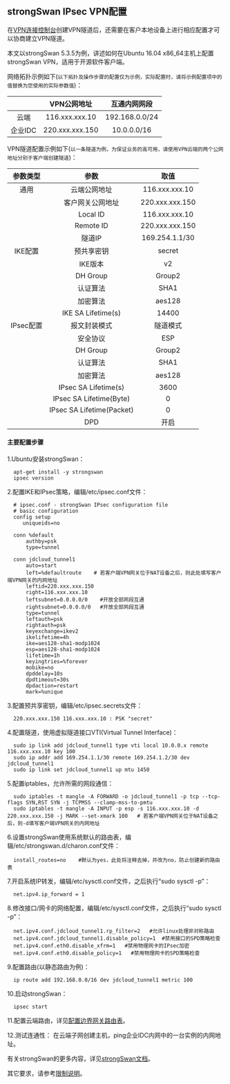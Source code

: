## strongSwan IPsec VPN配置
在[VPN连接控制台](https://cns-console.jdcloud.com/host/vpnConnection/list)创建VPN隧道后，还需要在客户本地设备上进行相应配置才可以协商建立VPN隧道。

本文以strongSwan 5.3.5为例，讲述如何在Ubuntu 16.04 x86_64主机上配置strongSwan VPN，适用于开源软件客户端。

网络拓扑示例如下(``以下拓扑及操作步骤的配置仅为示例，实际配置时，请将示例配置项中的值替换为您使用的实际参数值``)：

|  | VPN公网地址 | 互通内网网段 |
|:---:|:---:|:---:|
| 云端 | 116.xxx.xxx.10 | 192.168.0.0/24 |
| 企业IDC | 220.xxx.xxx.150 | 10.0.0.0/16 |

VPN隧道配置示例如下(``以一条隧道为例，为保证业务的高可用，请使用VPN云端的两个公网地址分别于客户端创建隧道``)：

| 参数类型 | 参数 | 取值 |
|:---:|:---:|:---:|
| 通用 | 云端公网地址 | 116.xxx.xxx.10 |
|  | 客户网关公网地址 | 220.xxx.xxx.150 |
|  | Local ID | 116.xxx.xxx.10 |
|  | Remote ID | 220.xxx.xxx.150 |
|  | 隧道IP | 169.254.1.1/30 |
| IKE配置 | 预共享密钥 | secret |
|  | IKE版本 | v2 |
|  | DH Group | Group2 |
|  | 认证算法 | SHA1 |
|  | 加密算法 | aes128 |
|  | IKE SA Lifetime(s) | 14400 |
| IPsec配置 | 报文封装模式 | 隧道模式 |
|  | 安全协议 | ESP |
|  | DH Group | Group2 |
|  | 认证算法 | SHA1 |
|  | 加密算法 | aes128 |
|  | IPsec SA Lifetime(s) | 3600 |
|  | IPsec SA Lifetime(Byte) | 0 |
|  | IPsec SA Lifetime(Packet) | 0 |
|  | DPD | 开启 |

#### 主要配置步骤
1.Ubuntu安装strongSwan：
```
  apt-get install -y strongswan
  ipsec version
```

2.配置IKE和IPsec策略，编辑/etc/ipsec.conf文件：
```
  # ipsec.conf - strongSwan IPsec configuration file
  # basic configuration
  config setup
     uniqueids=no

  conn %default
      authby=psk
      type=tunnel

  conn jdcloud_tunnel1
      auto=start
      left=%defaultroute    # 若客户端VPN网关位于NAT设备之后，则此处填写客户端VPN网关的内网地址
      leftid=220.xxx.xxx.150
      right=116.xxx.xxx.10
      leftsubnet=0.0.0.0/0    #开放全部网段互通
      rightsubnet=0.0.0.0/0   #开放全部网段互通
      type=tunnel
      leftauth=psk
      rightauth=psk
      keyexchange=ikev2
      ikelifetime=4h
      ike=aes128-sha1-modp1024
      esp=aes128-sha1-modp1024
      lifetime=1h
      keyingtries=%forever
      mobike=no
      dpddelay=10s
      dpdtimeout=30s
      dpdaction=restart
      mark=%unique
```

3.配置预共享密钥，编辑/etc/ipsec.secrets文件：
```
  220.xxx.xxx.150 116.xxx.xxx.10 : PSK "secret"
```

4.配置隧道，使用虚拟隧道接口VTI(Virtual Tunnel Interface)：
```
  sudo ip link add jdcloud_tunnel1 type vti local 10.0.0.x remote 116.xxx.xxx.10 key 100
  sudo ip addr add 169.254.1.1/30 remote 169.254.1.2/30 dev jdcloud_tunnel1
  sudo ip link set jdcloud_tunnel1 up mtu 1450
```

5.配置iptables，允许所需的网段通信：
```
  sudo iptables -t mangle -A FORWARD -o jdcloud_tunnel1 -p tcp --tcp-flags SYN,RST SYN -j TCPMSS --clamp-mss-to-pmtu
  sudo iptables -t mangle -A INPUT -p esp -s 116.xxx.xxx.10 -d 220.xxx.xxx.150 -j MARK --set-xmark 100   # 若客户端VPN网关位于NAT设备之后，则-d填写客户端VPN网关的内网地址
```

6.设置strongSwan使用系统默认的路由表，编辑/etc/strongswan.d/charon.conf文件：
```
  install_routes=no    #默认为yes，此处将注释去掉，并改为no，防止创建新的路由表
```

7.开启系统IP转发，编辑/etc/sysctl.conf文件，之后执行“sudo sysctl -p”：
```
  net.ipv4.ip_forward = 1
```

8.修改接口/网卡的网络配置，编辑/etc/sysctl.conf文件，之后执行“sudo sysctl -p”：
```
  net.ipv4.conf.jdcloud_tunnel1.rp_filter=2   #允许linux处理非对称路由
  net.ipv4.conf.jdcloud_tunnel1.disable_policy=1  #禁用接口的SPD策略检查
  net.ipv4.conf.eth0.disable_xfrm=1   #禁用物理网卡的IPsec加密
  net.ipv4.conf.eth0.disable_policy=1   #禁用物理网卡的SPD策略检查
```

9.配置路由(以静态路由为例)：
```
  ip route add 192.168.0.0/16 dev jdcloud_tunnel1 metric 100
```

10.启动strongSwan：
```
  ipsec start
```

11.配置云端路由，详见[配置边界网关路由表](../../Operation-Guide/Route-Management/Border-Gateway-Route-Configuration.md)。

12.测试连通性：
在云端子网创建主机，ping企业IDC内网中的一台实例的内网地址。

有关strongSwan的更多内容，详见[strongSwan文档](https://strongswan.org/documentation.html?spm=a2c4g.11186623.2.13.2d4c346eTfyt9H)。

其它要求，请参考[限制说明](../../Introduction/Restrictions.md)。
